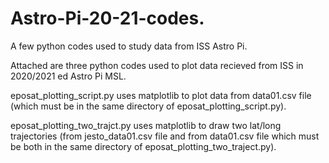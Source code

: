 # Astro-Pi-20-21-codes.
A few python codes used to study data from ISS Astro Pi.

Attached are three python codes used to plot data recieved from ISS in 2020/2021 ed Astro Pi MSL.

eposat_plotting_script.py uses matplotlib to plot data from data01.csv file (which must be in the same directory of eposat_plotting_script.py).

eposat_plotting_two_trajct.py uses matplotlib to draw two lat/long trajectories (from jesto_data01.csv file and from data01.csv file which must be both in the same directory of eposat_plotting_two_traject.py).

